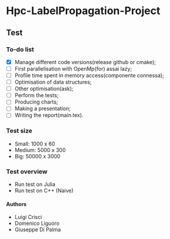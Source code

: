 # Hpc-LabelPropagation-Project

## Test

### To-do list

- [x] Manage different code versions(release github or cmake);
- [ ] First parallelisation with OpenMp(for) assai lazy;
- [ ] Profile time spent in memory access(componente connessa);
- [ ] Optimisation of data structures;
- [ ] Other optimisation(ask);
- [ ] Perform the tests;
- [ ] Producing charts;
- [ ] Making a presentation;
- [ ] Writing the report(main.tex).

### Test size

- Small: 1000 x 60
- Medium: 5000 x 300
- Big: 50000 x 3000

### Test overview

- Run test on Julia
- Run test on C++ (Naive)

#### Authors

- Luigi Crisci
- Domenico Liguoro
- Giuseppe Di Palma
